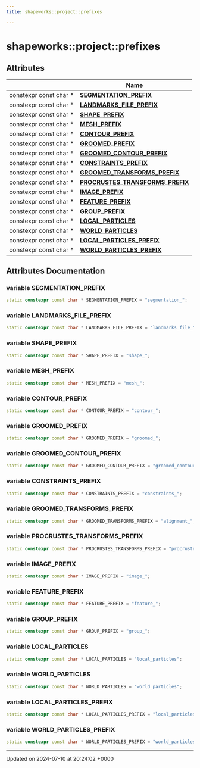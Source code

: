 ```yaml
---
title: shapeworks::project::prefixes

---
```


# shapeworks::project::prefixes



## Attributes

|                | Name           |
| -------------- | -------------- |
| constexpr const char * | **[SEGMENTATION_PREFIX](../Namespaces/namespaceshapeworks_1_1project_1_1prefixes.md#variable-segmentation-prefix)**  |
| constexpr const char * | **[LANDMARKS_FILE_PREFIX](../Namespaces/namespaceshapeworks_1_1project_1_1prefixes.md#variable-landmarks-file-prefix)**  |
| constexpr const char * | **[SHAPE_PREFIX](../Namespaces/namespaceshapeworks_1_1project_1_1prefixes.md#variable-shape-prefix)**  |
| constexpr const char * | **[MESH_PREFIX](../Namespaces/namespaceshapeworks_1_1project_1_1prefixes.md#variable-mesh-prefix)**  |
| constexpr const char * | **[CONTOUR_PREFIX](../Namespaces/namespaceshapeworks_1_1project_1_1prefixes.md#variable-contour-prefix)**  |
| constexpr const char * | **[GROOMED_PREFIX](../Namespaces/namespaceshapeworks_1_1project_1_1prefixes.md#variable-groomed-prefix)**  |
| constexpr const char * | **[GROOMED_CONTOUR_PREFIX](../Namespaces/namespaceshapeworks_1_1project_1_1prefixes.md#variable-groomed-contour-prefix)**  |
| constexpr const char * | **[CONSTRAINTS_PREFIX](../Namespaces/namespaceshapeworks_1_1project_1_1prefixes.md#variable-constraints-prefix)**  |
| constexpr const char * | **[GROOMED_TRANSFORMS_PREFIX](../Namespaces/namespaceshapeworks_1_1project_1_1prefixes.md#variable-groomed-transforms-prefix)**  |
| constexpr const char * | **[PROCRUSTES_TRANSFORMS_PREFIX](../Namespaces/namespaceshapeworks_1_1project_1_1prefixes.md#variable-procrustes-transforms-prefix)**  |
| constexpr const char * | **[IMAGE_PREFIX](../Namespaces/namespaceshapeworks_1_1project_1_1prefixes.md#variable-image-prefix)**  |
| constexpr const char * | **[FEATURE_PREFIX](../Namespaces/namespaceshapeworks_1_1project_1_1prefixes.md#variable-feature-prefix)**  |
| constexpr const char * | **[GROUP_PREFIX](../Namespaces/namespaceshapeworks_1_1project_1_1prefixes.md#variable-group-prefix)**  |
| constexpr const char * | **[LOCAL_PARTICLES](../Namespaces/namespaceshapeworks_1_1project_1_1prefixes.md#variable-local-particles)**  |
| constexpr const char * | **[WORLD_PARTICLES](../Namespaces/namespaceshapeworks_1_1project_1_1prefixes.md#variable-world-particles)**  |
| constexpr const char * | **[LOCAL_PARTICLES_PREFIX](../Namespaces/namespaceshapeworks_1_1project_1_1prefixes.md#variable-local-particles-prefix)**  |
| constexpr const char * | **[WORLD_PARTICLES_PREFIX](../Namespaces/namespaceshapeworks_1_1project_1_1prefixes.md#variable-world-particles-prefix)**  |



## Attributes Documentation

### variable SEGMENTATION_PREFIX

```cpp
static constexpr const char * SEGMENTATION_PREFIX = "segmentation_";
```


### variable LANDMARKS_FILE_PREFIX

```cpp
static constexpr const char * LANDMARKS_FILE_PREFIX = "landmarks_file_";
```


### variable SHAPE_PREFIX

```cpp
static constexpr const char * SHAPE_PREFIX = "shape_";
```


### variable MESH_PREFIX

```cpp
static constexpr const char * MESH_PREFIX = "mesh_";
```


### variable CONTOUR_PREFIX

```cpp
static constexpr const char * CONTOUR_PREFIX = "contour_";
```


### variable GROOMED_PREFIX

```cpp
static constexpr const char * GROOMED_PREFIX = "groomed_";
```


### variable GROOMED_CONTOUR_PREFIX

```cpp
static constexpr const char * GROOMED_CONTOUR_PREFIX = "groomed_contour_";
```


### variable CONSTRAINTS_PREFIX

```cpp
static constexpr const char * CONSTRAINTS_PREFIX = "constraints_";
```


### variable GROOMED_TRANSFORMS_PREFIX

```cpp
static constexpr const char * GROOMED_TRANSFORMS_PREFIX = "alignment_";
```


### variable PROCRUSTES_TRANSFORMS_PREFIX

```cpp
static constexpr const char * PROCRUSTES_TRANSFORMS_PREFIX = "procrustes_";
```


### variable IMAGE_PREFIX

```cpp
static constexpr const char * IMAGE_PREFIX = "image_";
```


### variable FEATURE_PREFIX

```cpp
static constexpr const char * FEATURE_PREFIX = "feature_";
```


### variable GROUP_PREFIX

```cpp
static constexpr const char * GROUP_PREFIX = "group_";
```


### variable LOCAL_PARTICLES

```cpp
static constexpr const char * LOCAL_PARTICLES = "local_particles";
```


### variable WORLD_PARTICLES

```cpp
static constexpr const char * WORLD_PARTICLES = "world_particles";
```


### variable LOCAL_PARTICLES_PREFIX

```cpp
static constexpr const char * LOCAL_PARTICLES_PREFIX = "local_particles_";
```


### variable WORLD_PARTICLES_PREFIX

```cpp
static constexpr const char * WORLD_PARTICLES_PREFIX = "world_particles_";
```





-------------------------------

Updated on 2024-07-10 at 20:24:02 +0000